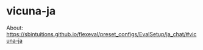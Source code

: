 # vicuna-ja  
About: https://sbintuitions.github.io/flexeval/preset_configs/EvalSetup/ja_chat/#vicuna-ja

